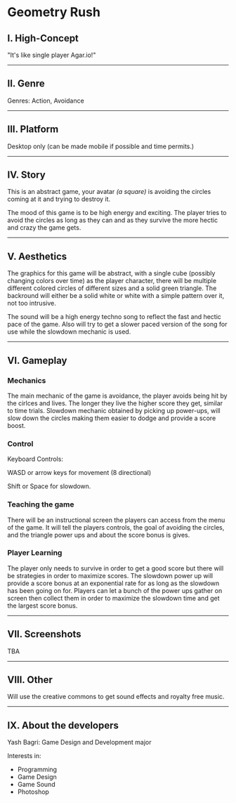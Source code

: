 # Geometry Rush

## I. High-Concept
"It's like single player Agar.io!"
___
## II. Genre
Genres: Action, Avoidance
___
## III. Platform
Desktop only (can be made mobile if possible and time permits.)
___
## IV. Story
This is an abstract game, your avatar *(a square)* is avoiding the circles coming at it and trying to destroy it.

The mood of this game is to be high energy and exciting. The player tries to avoid the circles as long as they can and as they survive the more hectic and crazy the game gets.
___
## V. Aesthetics
The graphics for this game will be abstract, with a single cube (possibly changing colors over time) as the player character, there will be multiple different colored circles of different sizes and a solid green triangle. The backround will either be a solid white or white with a simple pattern over it, not too intrusive.

The sound will be a high energy techno song to reflect the fast and hectic pace of the game. Also will try to get a slower paced version of the song for use while the slowdown mechanic is used.
___
## VI. Gameplay
### **Mechanics**
The main mechanic of the game is avoidance, the player avoids being hit by the cirlces and lives. The longer they live the higher score they get, similar to time trials. Slowdown mechanic obtained by picking up power-ups, will slow down the circles making them easier to dodge and provide a score boost.
### **Control**
Keyboard Controls:

WASD or arrow keys for movement (8 directional)

Shift or Space for slowdown.
### **Teaching the game**
There will be an instructional screen the players can access from the menu of the game. It will tell the players controls, the goal of avoiding the circles, and the triangle power ups and about the score bonus is gives. 
### **Player Learning**
The player only needs to survive in order to get a good score but there will be strategies in order to maximize scores. The slowdown power up will provide a score bonus at an exponential rate for as long as the slowdown has been going on for. Players can let a bunch of the power ups gather on screen then collect them in order to maximize the slowdown time and get the largest score bonus. 
___
## VII. Screenshots
TBA
___
## VIII. Other
Will use the creative commons to get sound effects and royalty free music.
___
## IX. About the developers
Yash Bagri: Game Design and Development major

Interests in:
* Programming
* Game Design
* Game Sound
* Photoshop